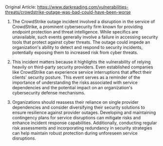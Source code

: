 Original Article: https://www.darkreading.com/vulnerabilities-threats/crowdstrike-outage-was-bad-could-have-been-worse

1) The CrowdStrike outage incident involved a disruption in the service of CrowdStrike, a prominent cybersecurity firm known for providing endpoint protection and threat intelligence. While specifics are unavailable, such events generally involve a failure in accessing security tools that protect against cyber threats. The outage could impede an organization's ability to detect and respond to security incidents, potentially exposing them to increased risk from cyber threats.

2) This incident matters because it highlights the vulnerability of relying heavily on third-party security providers. Even established companies like CrowdStrike can experience service interruptions that affect their clients' security posture. This event serves as a reminder of the importance of understanding the risks associated with service dependencies and the potential impact on an organization's cybersecurity defense mechanisms.

3) Organizations should reassess their reliance on single provider dependencies and consider diversifying their security solutions to ensure resilience against provider outages. Developing and maintaining contingency plans for service disruptions can mitigate risks and enhance incident response capabilities. Additionally, conducting regular risk assessments and incorporating redundancy in security strategies can help maintain robust protection during unforeseen service disruptions.